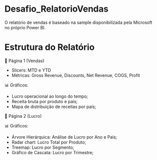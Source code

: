 # Desafio_RelatorioVendas
O relatório de vendas é baseado na sample disponibilizada pela Microsoft no próprio Power BI.

# Estrutura do Relatório

📄 Página 1 (Vendas)
- Slicers: MTD e YTD
- Métricas: Gross Revenue, Discounts, Net Revenue, COGS, Profit

📊 Gráficos: 
- Lucro operacional ao longo do tempo; 
- Receita bruta por produto e país;
- Mapa de distribuição de receitas por país;

📄 Página 2 (Lucro)

📊 Gráficos: 
- Árvore Hierárquica: Análise de Lucro por Ano e País;
- Radar chart: Lucro Total por Produto;
- Treemap: Lucro por Segmento;
- Gráfico de Cascata: Lucro por Trimestre;
